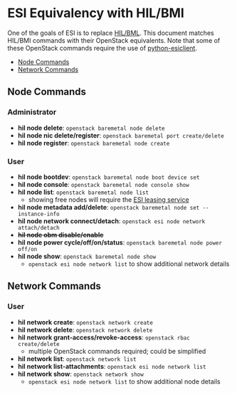# ESI Equivalency with HIL/BMI

One of the goals of ESI is to replace [HIL/BML](https://github.com/CCI-MOC/hil). This document matches HIL/BMI commands with their OpenStack equivalents. Note that some of these OpenStack commands require the use of [python-esiclient](https://github.com/CCI-MOC/python-esiclient).

* [Node Commands](#node)
* [Network Commands](#network)

## <a name="node"></a>Node Commands

### Administrator

* **hil node delete**: `openstack baremetal node delete`
* **hil node nic delete/register**: `openstack baremetal port create/delete`
* **hil node register**: `openstack baremetal node create`

### User

* **hil node bootdev**: `openstack baremetal node boot device set`
* **hil node console**: `openstack baremetal node console show`
* **hil node list**: `openstack baremetal node list`
    * showing free nodes will require the [ESI leasing service](https://github.com/CCI-MOC/esi-leap)
* **hil node metadata add/delete**: `openstack baremetal node set --instance-info`
* **hil node network connect/detach**: `openstack esi node network attach/detach`
* ~~**hil node obm disable/enable**~~
* **hil node power cycle/off/on/status**: `openstack baremetal node power off/on`
* **hil node show**: `openstack baremetal node show`
    * `openstack esi node network list` to show additional network details

## <a name="network"></a>Network Commands

### User

* **hil network create**: `openstack network create`
* **hil network delete**: `openstack network delete`
* **hil network grant-access/revoke-access**: `openstack rbac create/delete`
    * multiple OpenStack commands required; could be simplified
* **hil network list**: `openstack network list`
* **hil network list-attachments**: `openstack esi node network list`
* **hil network show**: `openstack network show`
    * `openstack esi node network list` to show additional node details
